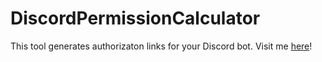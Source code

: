 # DiscordPermissionCalculator
This tool generates authorizaton links for your Discord bot.
Visit me [here](https://the947thtokay.github.io/DiscordPermissionCalculator/)!
